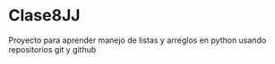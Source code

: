 # Clase8JJ
Proyecto para aprender manejo de listas y arreglos en python usando repositorios git y github
